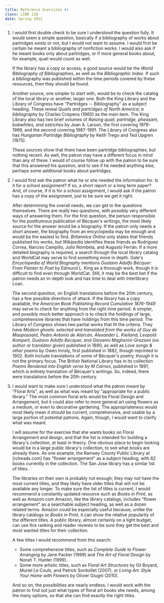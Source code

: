 ```yaml
---
title: Reference Exercises #1
class: LIBR 210
date: Spring 2012
...
```



1.  I would first double check to be sure I understood the question fully.
    It would seem a simple question, basically if a bibliography of works about partridges exists or not, but I would not want to assume.
    I would first be certain he meant a bibliography of nonfiction works.
    I would also ask if he meant books only about partridges, or if more general books about, for example, quail would count as well.

    If the library has a copy or access, a good source would be the _World Bibliography of Bibliographies_, as well as the _Bibliographic Index_.
    If such a bibliography was published within the time periods covered by these resources, then they should be found.

    Another source, one simpler to start with, would be to check the catalog of the local library or another, larger one.
    Both the King Library and the Library of Congress have "Partridges -- Bibliography" as a subject heading.
    These reveal _Quails and partridges of North America; a bibliography_ by Charles Crispens (1960) as the main item.
    The King Library also has two brief volumes of _Raising quail, partridge, pheasant, bobwhites, and ostriches_ by Jean A. Larson, the first covering 1979-1989, and the second covering 1987-1991.
    The Library of Congress also has _Hungarian Partridge Bibliography_ by Keith Trego and Ted Upgren (1975).

    These sources show that there have been partridge bibliographies, but nothing recent.
    As well, the patron may have a different focus in mind than any of these.
    I would of course follow up with the patron to be sure that this answered his question, and to see if he needed anything else, perhaps some additional books about partridges.

2.  I would first ask the patron what he or she needed the information for.
    Is it for a school assignment?
    If so, a short report or a long term paper?
    And, of course, if it is for a school assignment, I would ask if the patron has a copy of the assignment, just to be sure we get it right.

    After determining the overall needs, we can get to the questions themselves.
    There are really two questions, with possibly very different ways of answering them.
    For the first question, the person responsible for the posthumous publication of Bécquer's writings, the most likely source for the answer would be a biography.
    If the patron only needs a short answer, the biography from an encyclopedia may be enough and would be the easiest to find.
    _Britannica Online_ only states that friends published his works, but _Wikipedia_ identifies these friends as Rodríguez Correa, Narciso Campillo, Julio Nombela, and Augusto Ferrán.
    If a more detailed biography is required, a search through the local library catalog and WorldCat may serve to find something more in depth.
    Gale's _Encyclopedia of World Biography_ mentions _Gustavo Adolfo Bécquer: From Painter to Poet_ by Edmund L. King as a thorough work, though it is difficult to find even through WorldCat.
    Still, it may be the best bet if the patron needs an in-depth look and has time to deal with Interlibrary Loan.

    The second question, on English translations before the 20th century, has a few possible directions of attack.
    If the library has a copy available, the _American Book Publishing Record Cumulative 1876-1949_ may serve to check for anything from the right time period.
    A simpler, and possibly much better approach is to check the holdings of large, comprehensive libraries that have holdings from this time period.
    The Library of Congress shows two partial works that fit the criteria.
    They have _Modern ghosts: selected and translated from the works of Guy de Maupassant, Pedro Antonio de Alarcón, Alexander L. Kielland, Leopold Kompert, Gustavo Adolfo Becquer, and Giovanni Magherini-Graziani_ (no author or translator given) published in 1890, as well as _Love songs & other poems_ by Owen Innsly, first published in 1882, though reprinted in 1902.
    Both include translations of some of Bécquer's poetry, though it is not the primary focus.
    The British National Library has in its collection _Poems Rendered into English verse by M Carnes_, published in 1891, which is entirely translation of Bécquer's writings.
    So, indeed, there were translations before the 20th century.

3.  I would want to make sure I understood what the patron meant by "Floral Arts", as well as what was meant by "appropriate for a public library."
    The most common floral arts would be Floral Design and Arrangement, but it could also refer to more general art using flowers as a medium, or even to decorative gardening.
    The appropriateness would most likely mean it should be current, comprehensive, and usable by a large portion of potential patrons.
    Again, though, I would want to clarify what was meant.

    I will assume for the exercise that she wants books on Floral Arrangement and design, and that the list is intended for building a library's collection, at least in theory.
    One obvious place to begin looking would be in a large public library's collection, to see what books are already there.
    As one example, the Ramsey County Public Library at [rclreads.com] has "flower arrangement" as a subject heading, with 62 books currently in the collection.
    The San Jose library has a similar list of titles.

    The libraries on their own is probably not enough; they may not have the most current titles, and they likely have older titles that will not be available any longer.
    To make sure the list of titles is current, I would recommend a constantly updated resource such as _Books in Print_, as well as Amazon.com
    Amazon, like the library catalogs, includes "flower arrangement" as a searchable subject heading, as well as a dozen related terms.
    Amazon could be especially useful because, unlike the library catalogs or _Books in Print_, it can show the relative popularity of the different titles.
    A public library, almost certainly on a tight budget, can use this ranking and reader reviews to be sure they get the best and most wanted titles for their collection.

    A few titles I would recommend from this search:
    *  Some comprehensive titles, such as _Complete Guide to Flower Arranging_ by Jane Packer (1999) and _The Art of Floral Design_ by Norah T. Hunter (1999).
    *  Some more artistic titles, such as _Floral Art Structures_ by Gil Boyard, Muriel Le Couls, and Patrick Sordoillet (2007), or _Living Art: Style Your Home with Flowers_ by Olivier Giugni (2010).
    
    And so on, the possibilities are nearly endless.
    I would work with the patron to find out just what types of floral art books she needs, among the many options, so that she can find exactly the right titles.


